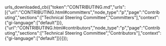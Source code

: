 urls_downloaded_cb({"token":"CONTRIBUTING.md","urls":[{"url":"CONTRIBUTING.html#committers","node_type":"p","page":"Contributing","sections":["Technical Steering Committee","Committers"],"context":{"gi-language":["default"]}},{"url":"CONTRIBUTING.html#contributors","node_type":"p","page":"Contributing","sections":["Technical Steering Committee","Contributors"],"context":{"gi-language":["default"]}}]});